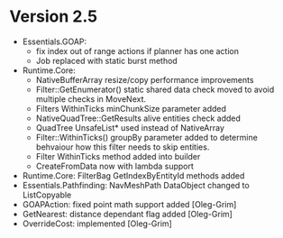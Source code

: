 # Version 2.5
* Essentials.GOAP: 
  * fix index out of range actions if planner has one action
  * Job replaced with static burst method
* Runtime.Core: 
  * NativeBufferArray resize/copy performance improvements
  * Filter::GetEnumerator() static shared data check moved to avoid multiple checks in MoveNext.
  * Filters WithinTicks minChunkSize parameter added
  * NativeQuadTree::GetResults alive entities check added
  * QuadTree UnsafeList* used instead of NativeArray
  * Filter::WithinTicks() groupBy parameter added to determine behvaiour how this filter needs to skip entities.
  * Filter WithinTicks method added into builder
  * CreateFromData now with lambda support
* Runtime.Core: FilterBag GetIndexByEntityId methods added
* Essentials.Pathfinding: NavMeshPath DataObject changed to ListCopyable
* GOAPAction: fixed point math support added [Oleg-Grim]
* GetNearest: distance dependant flag added [Oleg-Grim]
* OverrideCost: implemented [Oleg-Grim]

